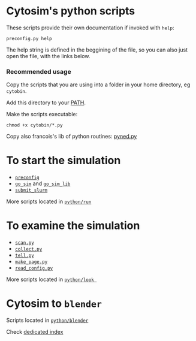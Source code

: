 # Cytosim's python scripts


These scripts provide their own documentation if invoked with `help`:
	
	preconfig.py help

The help string is defined in the beggining of the file, so you can also just open the file,
with the links below.


### Recommended usage

Copy the scripts that you are using into a folder in your home directory, eg `cytobin`.

Add this directory to your [PATH](http://en.wikipedia.org/wiki/PATH_(variable)).

Make the scripts executable:

	chmod +x cytobin/*.py

Copy also francois's lib of python routines: [pyned.py](pyned.py)

# To start the simulation

* [`preconfig`](run/preconfig.py)
* [`go_sim`](run/go_sim.py) and [`go_sim_lib`](run/go_sim_lib.py)
* [`submit_slurm`](run/submit_slurm.py)

More scripts located in [`python/run`](run)

# To examine the simulation

* [`scan.py`](look/scan.py)
* [`collect.py`](look/collect.py)
* [`tell.py`](look/tell.py)
* [`make_page.py`](look/make_page.py)
* [`read_config.py`](look/read_config.py)

More scripts located in [`python/look `](look)

# Cytosim to `blender`

Scripts located in [`python/blender`](blender)

Check [dedicated index](blender/index.md)